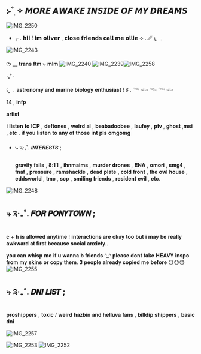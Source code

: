  ⊱  ۫ ׅ ✧ 𝙈𝙊𝙍𝙀 𝘼𝙒𝘼𝙆𝙀 𝙄𝙉𝙎𝙄𝘿𝙀 𝙊𝙁 𝙈𝙔 𝘿𝙍𝙀𝘼𝙈𝙎
-

![IMG_2250](https://github.com/user-attachments/assets/babe5606-ff3c-418a-a2ae-060b509ac2cd)

- ╭ . 𝗵𝗶𝗶 ! 𝗶𝗺 𝗼𝗹𝗶𝘃𝗲𝗿 , 𝗰𝗹𝗼𝘀𝗲 𝗳𝗿𝗶𝗲𝗻𝗱𝘀 𝗰𝗮𝗹𝗹 𝗺𝗲 𝗼𝗹𝗹𝗶𝗲
⟢ ..␥  𐔌 ﹒

![IMG_2243](https://github.com/user-attachments/assets/60bf43b7-eaac-4b9d-a49c-04d92dd118f0)

ᡣ𐭩 __ 𝐭𝐫𝐚𝐧𝐬 𝐟𝐭𝐦 ⤷ 𝐦𝐥𝐦 ![IMG_2240](https://github.com/user-attachments/assets/d4c2ae2f-ccf1-46c0-8cc1-ffbce8f873a9) ![IMG_2239](https://github.com/user-attachments/assets/679b107a-3db4-40cc-829b-be160c872d19)![IMG_2258](https://github.com/user-attachments/assets/85ed2752-3269-4441-b112-726d15af674d)


   ‧₊˚ ⋅
     

𐔌 ﹒𝐚𝐬𝐭𝐫𝐨𝐧𝐨𝐦𝐲 𝐚𝐧𝐝 𝐦𝐚𝐫𝐢𝐧𝐞 𝐛𝐢𝐨𝐥𝐨𝐠𝐲 𝐞𝐧𝐭𝐡𝐮𝐬𝐢𝐚𝐬𝐭 !
♯ . 𓆝 𓆟 𓆞 𓆝 𓆟

14 , 𝐢𝐧𝐟𝐩

𝐚𝐫𝐭𝐢𝐬𝐭

𝐢 𝐥𝐢𝐬𝐭𝐞𝐧 𝐭𝐨 𝐈𝐂𝐏 , 𝐝𝐞𝐟𝐭𝐨𝐧𝐞𝐬 , 𝐰𝐞𝐢𝐫𝐝 𝐚𝐥 , 𝐛𝐞𝐚𝐛𝐚𝐝𝐨𝐨𝐛𝐞𝐞 , 𝐥𝐚𝐮𝐟𝐞𝐲 , 𝐩𝐭𝐯 , 𝐠𝐡𝐨𝐬𝐭 ,𝐦𝐬𝐢 ,  𝐞𝐭𝐜 . 𝐢𝐟 𝐲𝐨𝐮 𝐥𝐢𝐬𝐭𝐞𝐧 𝐭𝐨 𝐚𝐧𝐲 𝐨𝐟 𝐭𝐡𝐨𝐬𝐞 𝐢𝐧𝐭 𝐩𝐥𝐬 𝐨𝐦𝐠𝐨𝐦𝐠

- ⤷ ༉‧₊˚. 𝙄𝙉𝙏𝙀𝙍𝙀𝙎𝙏𝙎 ;

  𝐠𝐫𝐚𝐯𝐢𝐭𝐲 𝐟𝐚𝐥𝐥𝐬 , 𝟖:𝟏𝟏 , 𝐢𝐡𝐧𝐦𝐚𝐢𝐦𝐬 , 𝐦𝐮𝐫𝐝𝐞𝐫 𝐝𝐫𝐨𝐧𝐞𝐬 , 𝐄𝐍𝐀 , 𝐨𝐦𝐨𝐫𝐢 , 𝐬𝐦𝐠𝟒 , 𝐟𝐧𝐚𝐟 , 𝐩𝐫𝐞𝐬𝐬𝐮𝐫𝐞 , 𝐫𝐚𝐦𝐬𝐡𝐚𝐜𝐤𝐥𝐞 , 𝐝𝐞𝐚𝐝 𝐩𝐥𝐚𝐭𝐞 , 𝐜𝐨𝐥𝐝 𝐟𝐫𝐨𝐧𝐭 , 𝐭𝐡𝐞 𝐨𝐰𝐥 𝐡𝐨𝐮𝐬𝐞 , 𝐞𝐝𝐝𝐬𝐰𝐨𝐫𝐥𝐝 , 𝐭𝐦𝐜 , 𝐬𝐜𝐩 , 𝐬𝐦𝐢𝐥𝐢𝐧𝐠 𝐟𝐫𝐢𝐞𝐧𝐝𝐬 , 𝐫𝐞𝐬𝐢𝐝𝐞𝐧𝐭 𝐞𝐯𝐢𝐥 , 𝐞𝐭𝐜.

  
![IMG_2248](https://github.com/user-attachments/assets/d81664f7-4eae-4bba-89bd-c71fa1995372)

⤷ ༉‧₊˚. 𝙁𝙊𝙍 𝙋𝙊𝙉𝙔𝙏𝙊𝙒𝙉 ;
-
𝐜 + 𝐡 𝐢𝐬 𝐚𝐥𝐥𝐨𝐰𝐞𝐝 𝐚𝐧𝐲𝐭𝐢𝐦𝐞 ! 𝐢𝐧𝐭𝐞𝐫𝐚𝐜𝐭𝐢𝐨𝐧𝐬 𝐚𝐫𝐞 𝐨𝐤𝐚𝐲 𝐭𝐨𝐨 𝐛𝐮𝐭 𝐢 𝐦𝐚𝐲 𝐛𝐞 𝐫𝐞𝐚𝐥𝐥𝐲 𝐚𝐰𝐤𝐰𝐚𝐫𝐝 𝐚𝐭 𝐟𝐢𝐫𝐬𝐭 𝐛𝐞𝐜𝐚𝐮𝐬𝐞 𝐬𝐨𝐜𝐢𝐚𝐥 𝐚𝐧𝐱𝐢𝐞𝐭𝐲..

𝐲𝐨𝐮 𝐜𝐚𝐧 𝐰𝐡𝐢𝐬𝐩 𝐦𝐞 𝐢𝐟 𝐮 𝐰𝐚𝐧𝐧𝐚 𝐛 𝐟𝐫𝐢𝐞𝐧𝐝𝐬 ^_^
𝐩𝐥𝐞𝐚𝐬𝐞 𝐝𝐨𝐧𝐭 𝐭𝐚𝐤𝐞 𝐇𝐄𝐀𝐕𝐘 𝐢𝐧𝐬𝐩𝐨 𝐟𝐫𝐨𝐦 𝐦𝐲 𝐬𝐤𝐢𝐧𝐬 𝐨𝐫 𝐜𝐨𝐩𝐲 𝐭𝐡𝐞𝐦. 𝟑 𝐩𝐞𝐨𝐩𝐥𝐞 𝐚𝐥𝐫𝐞𝐚𝐝𝐲 𝐜𝐨𝐩𝐢𝐞𝐝 𝐦𝐞 𝐛𝐞𝐟𝐨𝐫𝐞 😓😓😓
![IMG_2255](https://github.com/user-attachments/assets/ef28e56e-f71a-4b4b-ad07-9b9c9243c70d)

⤷ ༉‧₊˚. 𝘿𝙉𝙄 𝙇𝙄𝙎𝙏 ;
-
𝐩𝐫𝐨𝐬𝐡𝐢𝐩𝐩𝐞𝐫𝐬 , 𝐭𝐨𝐱𝐢𝐜 / 𝐰𝐞𝐢𝐫𝐝 𝐡𝐚𝐳𝐛𝐢𝐧 𝐚𝐧𝐝 𝐡𝐞𝐥𝐥𝐮𝐯𝐚 𝐟𝐚𝐧𝐬 , 𝐛𝐢𝐥𝐥𝐝𝐢𝐩 𝐬𝐡𝐢𝐩𝐩𝐞𝐫𝐬 , 𝐛𝐚𝐬𝐢𝐜 𝐝𝐧𝐢

![IMG_2257](https://github.com/user-attachments/assets/bc0885b6-d57b-44aa-835f-ea7f940ec2a1)


![IMG_2253](https://github.com/user-attachments/assets/e175670e-20e4-4640-8ebf-b190d4271820) ![IMG_2252](https://github.com/user-attachments/assets/17a84948-5625-4662-b16d-97400b195dae)
